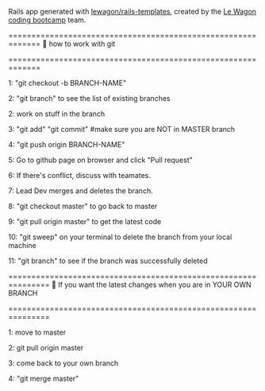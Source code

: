 Rails app generated with [lewagon/rails-templates](https://github.com/lewagon/rails-templates), created by the [Le Wagon coding bootcamp](https://www.lewagon.com) team.

=============================================================
🌟 how to work with git

=============================================================

1: "git checkout -b BRANCH-NAME"

2: "git branch" to see the list of existing branches

2: work on stuff in the branch

3: "git add" "git commit" #make sure you are NOT in MASTER branch

4: "git push origin BRANCH-NAME"

5: Go to github page on browser and click "Pull request"

6: If there's conflict, discuss with teamates.

7: Lead Dev merges and deletes the branch.

8: "git checkout master" to go back to master

9: "git pull origin master" to get the latest code

10: "git sweep" on your terminal to delete the branch from your local machine

11: "git branch" to see if the branch was successfully deleted

===============================================================
🎊 If you want the latest changes when you are in YOUR OWN BRANCH

===============================================================

1: move to master

2: git pull origin master

3: come back to your own branch

4: "git merge master"
